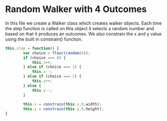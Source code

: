 # Random Walker with 4 Outcomes
In this file we create a Walker class which creates walker objects. Each time the step function is called on this object it selects a random number and based on that it produces an outcomes. We also constrain the x and y value using the built in constrain() function.

```js
this.step = function() {
        var choice = floor(random(4));
        if (choice === 0) {
            this.x++;
        } else if (choice === 1) {
            this.x--;
        } else if (choice === 2) {
            this.y++;
        } else {
            this.y--;
        }
        
        this.x = constrain(this.x,0,width);
        this.y = constrain(this.y,0,height);
}

```
